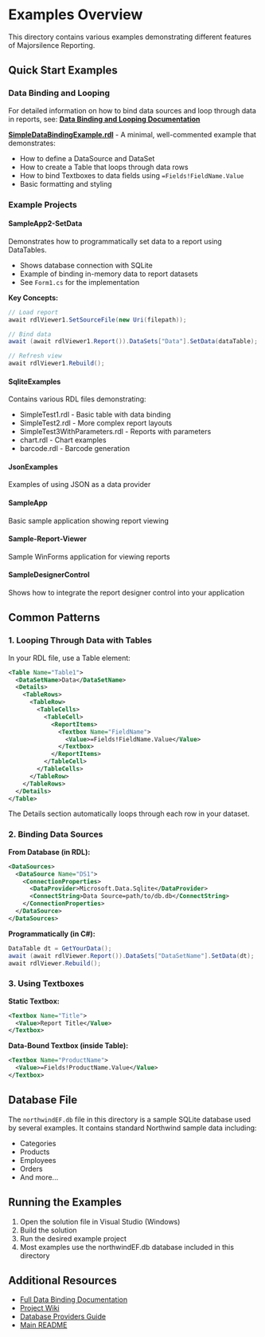 # Examples Overview

This directory contains various examples demonstrating different features of Majorsilence Reporting.

## Quick Start Examples

### Data Binding and Looping
For detailed information on how to bind data sources and loop through data in reports, see:
**[Data Binding and Looping Documentation](../docs/DataBinding-and-Looping.md)**

**[SimpleDataBindingExample.rdl](SimpleDataBindingExample.rdl)** - A minimal, well-commented example that demonstrates:
- How to define a DataSource and DataSet
- How to create a Table that loops through data rows
- How to bind Textboxes to data fields using `=Fields!FieldName.Value`
- Basic formatting and styling

### Example Projects

#### SampleApp2-SetData
Demonstrates how to programmatically set data to a report using DataTables.
- Shows database connection with SQLite
- Example of binding in-memory data to report datasets
- See `Form1.cs` for the implementation

**Key Concepts:**
```csharp
// Load report
await rdlViewer1.SetSourceFile(new Uri(filepath));

// Bind data
await (await rdlViewer1.Report()).DataSets["Data"].SetData(dataTable);

// Refresh view
await rdlViewer1.Rebuild();
```

#### SqliteExamples
Contains various RDL files demonstrating:
- SimpleTest1.rdl - Basic table with data binding
- SimpleTest2.rdl - More complex report layouts
- SimpleTest3WithParameters.rdl - Reports with parameters
- chart.rdl - Chart examples
- barcode.rdl - Barcode generation

#### JsonExamples
Examples of using JSON as a data provider

#### SampleApp
Basic sample application showing report viewing

#### Sample-Report-Viewer
Sample WinForms application for viewing reports

#### SampleDesignerControl
Shows how to integrate the report designer control into your application

## Common Patterns

### 1. Looping Through Data with Tables

In your RDL file, use a Table element:
```xml
<Table Name="Table1">
  <DataSetName>Data</DataSetName>
  <Details>
    <TableRows>
      <TableRow>
        <TableCells>
          <TableCell>
            <ReportItems>
              <Textbox Name="FieldName">
                <Value>=Fields!FieldName.Value</Value>
              </Textbox>
            </ReportItems>
          </TableCell>
        </TableCells>
      </TableRow>
    </TableRows>
  </Details>
</Table>
```

The Details section automatically loops through each row in your dataset.

### 2. Binding Data Sources

**From Database (in RDL):**
```xml
<DataSources>
  <DataSource Name="DS1">
    <ConnectionProperties>
      <DataProvider>Microsoft.Data.Sqlite</DataProvider>
      <ConnectString>Data Source=path/to/db.db</ConnectString>
    </ConnectionProperties>
  </DataSource>
</DataSources>
```

**Programmatically (in C#):**
```csharp
DataTable dt = GetYourData();
await (await rdlViewer.Report()).DataSets["DataSetName"].SetData(dt);
await rdlViewer.Rebuild();
```

### 3. Using Textboxes

**Static Textbox:**
```xml
<Textbox Name="Title">
  <Value>Report Title</Value>
</Textbox>
```

**Data-Bound Textbox (inside Table):**
```xml
<Textbox Name="ProductName">
  <Value>=Fields!ProductName.Value</Value>
</Textbox>
```

## Database File

The `northwindEF.db` file in this directory is a sample SQLite database used by several examples. It contains standard Northwind sample data including:
- Categories
- Products
- Employees
- Orders
- And more...

## Running the Examples

1. Open the solution file in Visual Studio (Windows)
2. Build the solution
3. Run the desired example project
4. Most examples use the northwindEF.db database included in this directory

## Additional Resources

- [Full Data Binding Documentation](../docs/DataBinding-and-Looping.md)
- [Project Wiki](https://github.com/majorsilence/My-FyiReporting/wiki)
- [Database Providers Guide](https://github.com/majorsilence/My-FyiReporting/wiki/Database-Providers-Howto)
- [Main README](../Readme.md)
